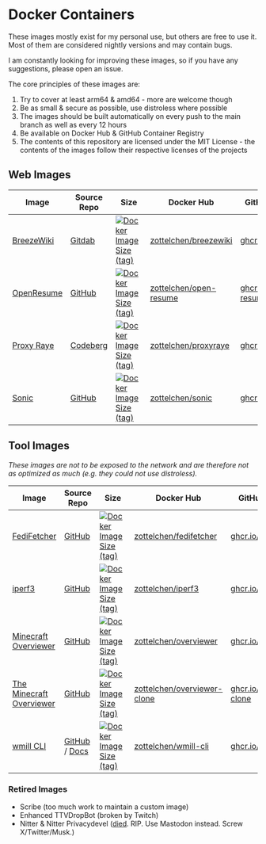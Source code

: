 # Docker Containers

These images mostly exist for my personal use, but others are free to use it. Most of them are considered nightly versions and may contain bugs.

I am constantly looking for improving these images, so if you have any suggestions, please open an issue.

The core principles of these images are:

1. Try to cover at least arm64 & amd64 - more are welcome though
2. Be as small & secure as possible, use distroless where possible
3. The images should be built automatically on every push to the main branch as well as every 12 hours
4. Be available on Docker Hub & GitHub Container Registry
5. The contents of this repository are licensed under the MIT License - the contents of the images follow their respective licenses of the projects

## Web Images

| Image                               | Source Repo                                                      | Size                                                                                                                                                                              | Docker Hub                                                                | GitHub Container Registry                                                                                    |
| ----------------------------------- | ---------------------------------------------------------------- | --------------------------------------------------------------------------------------------------------------------------------------------------------------------------------- | ------------------------------------------------------------------------- | ------------------------------------------------------------------------------------------------------------ |
| [BreezeWiki](breezewiki/README.md)  | [Gitdab](https://gitdab.com/cadence/breezewiki)                  | [![Docker Image Size (tag)](https://img.shields.io/docker/image-size/zottelchen/breezewiki/latest?logo=docker&label=%E2%80%8B)](https://hub.docker.com/r/zottelchen/breezewiki)   | [zottelchen/breezewiki](https://hub.docker.com/r/zottelchen/breezewiki)   | [ghcr.io/zottelchen/breezewiki](https://github.com/users/Zottelchen/packages/container/package/breezewiki)   |
| [OpenResume](open-resume/README.md) | [GitHub](https://github.com/xitanggg/open-resume)                | [![Docker Image Size (tag)](https://img.shields.io/docker/image-size/zottelchen/open-resume/latest?logo=docker&label=%E2%80%8B)](https://hub.docker.com/r/zottelchen/open-resume) | [zottelchen/open-resume](https://hub.docker.com/r/zottelchen/open-resume) | [ghcr.io/zottelchen/open-resume](https://github.com/users/Zottelchen/packages/container/package/open-resume) |
| [Proxy Raye](proxyraye/README.md)   | [Codeberg](https://codeberg.org/lamacchinadesiderante/proxyraye) | [![Docker Image Size (tag)](https://img.shields.io/docker/image-size/zottelchen/proxyraye/latest?logo=docker&label=%E2%80%8B)](https://hub.docker.com/r/zottelchen/proxyraye)     | [zottelchen/proxyraye](https://hub.docker.com/r/zottelchen/proxyraye)     | [ghcr.io/zottelchen/proxyraye](https://github.com/users/Zottelchen/packages/container/package/proxyraye)     |
| [Sonic](sonic/README.md)            | [GitHub](https://github.com/valeriansaliou/sonic)                | [![Docker Image Size (tag)](https://img.shields.io/docker/image-size/zottelchen/sonic/latest?logo=docker&label=%E2%80%8B)](https://hub.docker.com/r/zottelchen/sonic)             | [zottelchen/sonic](https://hub.docker.com/r/zottelchen/sonic)             | [ghcr.io/zottelchen/sonic](https://github.com/users/Zottelchen/packages/container/package/sonic)             |

<!-- - _🅰: This image is only available for amd64._
- _🅱: This image is only available for arm64._ -->

## Tool Images

_These images are not to be exposed to the network and are therefore not as optimized as much (e.g. they could not use distroless)._

| Image                                                  | Source Repo                                                                                              | Size                                                                                                                                                                                        | Docker Hub                                                                          | GitHub Container Registry                                                                                              |
| ------------------------------------------------------ | -------------------------------------------------------------------------------------------------------- | ------------------------------------------------------------------------------------------------------------------------------------------------------------------------------------------- | ----------------------------------------------------------------------------------- | ---------------------------------------------------------------------------------------------------------------------- |
| [FediFetcher](fedifetcher/README.md)                   | [GitHub](https://github.com/nanos/FediFetcher)                                                           | [![Docker Image Size (tag)](https://img.shields.io/docker/image-size/zottelchen/fedifetcher/latest?logo=docker&label=%E2%80%8B)](https://hub.docker.com/r/zottelchen/fedifetcher)           | [zottelchen/fedifetcher](https://hub.docker.com/r/zottelchen/fedifetcher)           | [ghcr.io/zottelchen/fedifetcher](https://github.com/users/Zottelchen/packages/container/package/fedifetcher)           |
| [iperf3](iperf3/README.md)                             | [GitHub](https://github.com/nanos/iperf3)                                                                | [![Docker Image Size (tag)](https://img.shields.io/docker/image-size/zottelchen/iperf3/latest?logo=docker&label=%E2%80%8B)](https://hub.docker.com/r/zottelchen/iperf3)                     | [zottelchen/iperf3](https://hub.docker.com/r/zottelchen/iperf3)                     | [ghcr.io/zottelchen/iperf3](https://github.com/users/Zottelchen/packages/container/package/iperf3)                     |
| [Minecraft Overviewer](overviewer/README.md)           | [GitHub](https://github.com/overviewer/Minecraft-Overviewer)                                             | [![Docker Image Size (tag)](https://img.shields.io/docker/image-size/zottelchen/overviewer/latest?logo=docker&label=%E2%80%8B)](https://hub.docker.com/r/zottelchen/overviewer)             | [zottelchen/overviewer](https://hub.docker.com/r/zottelchen/overviewer)             | [ghcr.io/zottelchen/overviewer](https://github.com/users/Zottelchen/packages/container/package/overviewer)             |
| [The Minecraft Overviewer](overviewer-clone/README.md) | [GitHub](https://github.com/GregoryAM-SP/The-Minecraft-Overviewer)                                       | [![Docker Image Size (tag)](https://img.shields.io/docker/image-size/zottelchen/overviewer-clone/latest?logo=docker&label=%E2%80%8B)](https://hub.docker.com/r/zottelchen/overviewer-clone) | [zottelchen/overviewer-clone](https://hub.docker.com/r/zottelchen/overviewer-clone) | [ghcr.io/zottelchen/overviewer-clone](https://github.com/users/Zottelchen/packages/container/package/overviewer-clone) |
| [wmill CLI](wmill-cli/README.md)                       | [GitHub](https://github.com/windmill-labs/windmill) / [Docs](https://www.windmill.dev/docs/advanced/cli) | [![Docker Image Size (tag)](https://img.shields.io/docker/image-size/zottelchen/wmill-cli/latest?logo=docker&label=%E2%80%8B)](https://hub.docker.com/r/zottelchen/wmill-cli)               | [zottelchen/wmill-cli](https://hub.docker.com/r/zottelchen/wmill-cli)               | [ghcr.io/zottelchen/wmill-cli](https://github.com/users/Zottelchen/packages/container/package/wmill-cli)               |

### Retired Images

- Scribe (too much work to maintain a custom image)
- Enhanced TTVDropBot (broken by Twitch)
- Nitter & Nitter Privacydevel ([died](https://github.com/zedeus/nitter/issues/1155#issuecomment-1913361757). RIP. Use Mastodon instead. Screw X/Twitter/Musk.)
 